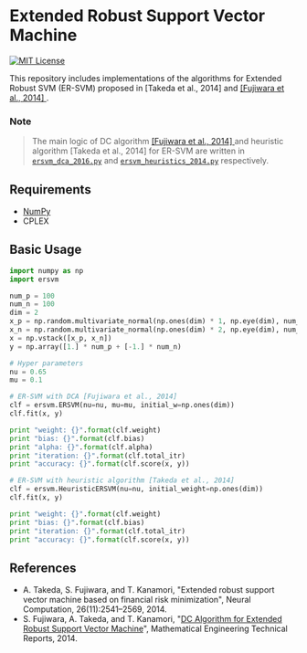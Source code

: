 # Extended Robust Support Vector Machine

[![MIT License](http://img.shields.io/badge/license-MIT-blue.svg?style=flat)](LICENSE)

This repository includes implementations of the algorithms for Extended Robust SVM (ER-SVM) proposed in [Takeda et al., 2014] and [ [Fujiwara et al., 2014] ](http://www.keisu.t.u-tokyo.ac.jp/research/techrep/data/2014/METR14-38.pdf).

### Note

> The main logic of DC algorithm [ [Fujiwara et al., 2014] ](http://www.keisu.t.u-tokyo.ac.jp/research/techrep/data/2014/METR14-38.pdf) and heuristic algorithm [Takeda et al., 2014] for ER-SVM are written in [`ersvm_dca_2016.py`](ersvm/ersvm_dca_2016.py) and [`ersvm_heuristics_2014.py`](ersvm/ersvm_heuristics_2014.py) respectively.


## Requirements

* [NumPy](http://www.numpy.org/)
* CPLEX

## Basic Usage

```python
import numpy as np
import ersvm

num_p = 100
num_n = 100
dim = 2
x_p = np.random.multivariate_normal(np.ones(dim) * 1, np.eye(dim), num_p)
x_n = np.random.multivariate_normal(np.ones(dim) * 2, np.eye(dim), num_n)
x = np.vstack([x_p, x_n])
y = np.array([1.] * num_p + [-1.] * num_n)

# Hyper parameters
nu = 0.65
mu = 0.1

# ER-SVM with DCA [Fujiwara et al., 2014]
clf = ersvm.ERSVM(nu=nu, mu=mu, initial_w=np.ones(dim))
clf.fit(x, y)

print "weight: {}".format(clf.weight)
print "bias: {}".format(clf.bias)
print "alpha: {}".format(clf.alpha)
print "iteration: {}".format(clf.total_itr)
print "accuracy: {}".format(clf.score(x, y))

# ER-SVM with heuristic algorithm [Takeda et al., 2014]
clf = ersvm.HeuristicERSVM(nu=nu, initial_weight=np.ones(dim))
clf.fit(x, y)

print "weight: {}".format(clf.weight)
print "bias: {}".format(clf.bias)
print "iteration: {}".format(clf.total_itr)
print "accuracy: {}".format(clf.score(x, y))
```

## References

* A. Takeda, S. Fujiwara, and T. Kanamori, "Extended robust support vector machine based on financial risk minimization", Neural Computation, 26(11):2541–2569, 2014.
* S. Fujiwara, A. Takeda, and T. Kanamori, "[DC Algorithm for Extended Robust Support Vector Machine](http://www.keisu.t.u-tokyo.ac.jp/research/techrep/data/2014/METR14-38.pdf)", Mathematical Engineering Technical Reports, 2014.